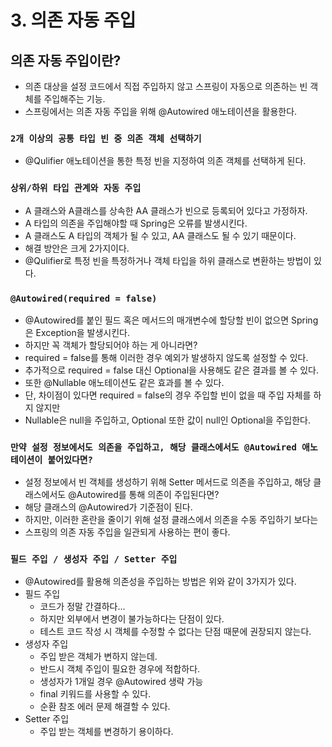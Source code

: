 # 3. 의존 자동 주입

## 의존 자동 주입이란?
- 의존 대상을 설정 코드에서 직접 주입하지 않고 스프링이 자동으로 의존하는 빈 객체를 주입해주는 기능.  
- 스프링에서는 의존 자동 주입을 위해 @Autowired 애노테이션을 활용한다.


### `2개 이상의 공통 타입 빈 중 의존 객체 선택하기`
- @Qulifier 애노테이션을 통한 특정 빈을 지정하여 의존 객체를 선택하게 된다.
  

### `상위/하위 타입 관계와 자동 주입`
- A 클래스와 A클래스를 상속한 AA 클래스가 빈으로 등록되어 있다고 가정하자.
- A 타입의 의존을 주입해야할 때 Spring은 오류를 발생시킨다.
- A 클래스도 A 타입의 객체가 될 수 있고, AA 클래스도 될 수 있기 때문이다.
- 해결 방안은 크게 2가지이다.
- @Qulifier로 특정 빈을 특정하거나 객체 타입을 하위 클래스로 변환하는 방법이 있다.  

### `@Autowired(required = false)`
- @Autowired를 붙인 필드 혹은 메서드의 매개변수에 할당할 빈이 없으면 Spring은 Exception을 발생시킨다.
- 하지만 꼭 객체가 할당되어야 하는 게 아니라면?
- required = false를 통해 이러한 경우 예외가 발생하지 않도록 설정할 수 있다.
- 추가적으로 required = false 대신 Optional을 사용해도 같은 결과를 볼 수 있다.
- 또한 @Nullable 애노테이션도 같은 효과를 볼 수 있다.
- 단, 차이점이 있다면 required = false의 경우 주입할 빈이 없을 때 주입 자체를 하지 않지만
- Nullable은 null을 주입하고, Optional 또한 값이 null인 Optional을 주입한다.

### `만약 설정 정보에서도 의존을 주입하고, 해당 클래스에서도 @Autowired 애노테이션이 붙어있다면?`
- 설정 정보에서 빈 객체를 생성하기 위해 Setter 메서드로 의존을 주입하고, 해당 클래스에서도 @Autowired를 통해 의존이 주입된다면?
- 해당 클래스의 @Autowired가 기준점이 된다.
- 하지만, 이러한 혼란을 줄이기 위해 설정 클래스에서 의존을 수동 주입하기 보다는
- 스프링의 의존 자동 주입을 일관되게 사용하는 편이 좋다.


### `필드 주입 / 생성자 주입 / Setter 주입`
- @Autowired를 활용해 의존성을 주입하는 방법은 위와 같이 3가지가 있다.
- 필드 주입
  - 코드가 정말 간결하다...
  - 하지만 외부에서 변경이 불가능하다는 단점이 있다.
  - 테스트 코드 작성 시 객체를 수정할 수 없다는 단점 때문에 권장되지 않는다.
- 생성자 주입
  - 주입 받은 객체가 변하지 않는데.
  - 반드시 객체 주입이 필요한 경우에 적합하다.
  - 생성자가 1개일 경우 @Autowired 생략 가능
  - final 키워드를 사용할 수 있다.
  - 순환 참조 에러 문제 해결할 수 있다.
- Setter 주입
  - 주입 받는 객체를 변경하기 용이하다.

